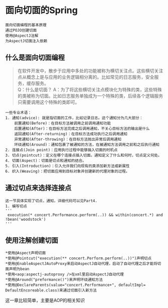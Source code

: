 # 面向切面的Spring
    面向切面编程的基本原理
    通过POJO创建切面
    使用@AspectJ注解
    为AspectJ切面注入依赖

## 什么是面向切面编程
> 在软件开发中，散步于应用中多处的功能被称为横切关注点。这些横切关注点从概念上是与应用的业务逻辑相分离的。比如常见的日志服务，安全服务，缓存服务。  
    Q：什么是切面？
    A：为了将这些横切关注点模块化为特殊的类，这些特殊的类被称为切面。比如日志服务单独成为一个特殊的类，后续各个逻辑服务只需要调用这个特殊的类即可。
    
    一些专业术语：
    1. 通知(advice): 就是指切面的工作，比如记录日志。这个通知分为几大部分：
        前置通知(Before)：在目标方法被调用之前调用通知功能
        后置通知(After)：在目标方法完成之后调用通知，不关心目标方法的输出是什么
        返回通知(After-returning)：在目标方法成功执行之后调用通知
        异常通知(After-throwing)：在目标方法抛出异常后调用通知
        环绕通知(Around)：通知包裹了被通知的方法，在被通知方法调用之前和之后执行通知
    2. 连接点(Join point)：应用执行过程中能够插入切面的时机点
    3. 切点(pointcut)：定义在哪个连接点插入切面。通知定义了什么和何时，切点定义何处。
    4. 切面(Aspect)：切面是切点和通知的结合。
    5. 引入(Introduction)：引入允许我们向现有的类添加新方法或新属性
    6. 织入(Weaving)：把切面应用到目标对象并创建新的代理对象的过程。

## 通过切点来选择连接点
    这一节具体实现了切点，通知，详细代码可以见Part4.
    1. 编写切点
    '''
     execution(* concert.Performance.perform(..)) && within(concert.*) and !bean('woodstock')
    '''

## 使用注解创建切面
    *使用@Aspect声明切面
    *使用@Pointcut("execution(** concert.Perform.perform(..))")声明切点
    *使用@EnableAspectJAutoProxy来启动AspectJ自动代理，启动了自动代理之后才能将切面声明为bean
    *使用<aop:aspectj-autoproxy />在xml里启动AspectJ自动代理
    *使用@Around("preformance()")来声明环绕通知方法
    *使用@DeclareParents(value="concert.Performance+", defaultImpl= DefaultEncoreable.class)来通过切面引入新方法
这一章比较简单，主要是AOP的相关知识
